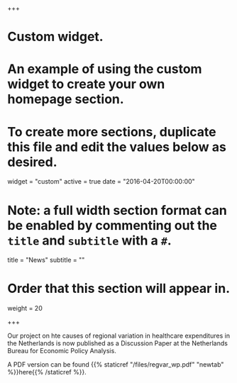+++
# Custom widget.
# An example of using the custom widget to create your own homepage section.
# To create more sections, duplicate this file and edit the values below as desired.
widget = "custom"
active = true
date = "2016-04-20T00:00:00"

# Note: a full width section format can be enabled by commenting out the `title` and `subtitle` with a `#`.
title = "News"
subtitle = ""

# Order that this section will appear in.
weight = 20

+++

Our project on hte causes of regional variation in healthcare expenditures in the Netherlands is now published as a Discussion Paper at the Netherlands Bureau for Economic Policy Analysis. 

A PDF version can be found {{% staticref "/files/regvar_wp.pdf" "newtab" %}}here{{% /staticref %}}.
